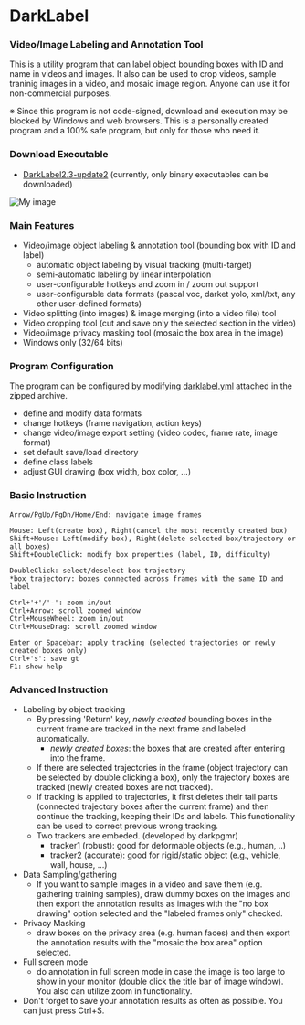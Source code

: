 # DarkLabel

### Video/Image Labeling and Annotation Tool
This is a utility program that can label object bounding boxes with ID and name in videos and images. It also can be used to crop videos, sample traninig images in a video, and mosaic image region. Anyone can use it for non-commercial purposes.

※ Since this program is not code-signed, download and execution may be blocked by Windows and web browsers. This is a personally created program and a 100% safe program, but only for those who need it.

### Download Executable
* [DarkLabel2.3-update2](https://github.com/darkpgmr/DarkLabel/releases/download/darklabel2.3-update2/DarkLabel2.3-update2.zip)
(currently, only binary executables can be downloaded)

![My image](https://github.com/darkpgmr/DarkLabel/blob/master/image/darklabel_gui.png)

### Main Features
* Video/image object labeling & annotation tool (bounding box with ID and label)
  * automatic object labeling by visual tracking (multi-target)
  * semi-automatic labeling by linear interpolation
  * user-configurable hotkeys and zoom in / zoom out support
  * user-configurable data formats (pascal voc, darket yolo, xml/txt, any other user-defined formats)
* Video splitting (into images) & image merging (into a video file) tool
* Video cropping tool (cut and save only the selected section in the video)
* Video/image privacy masking tool (mosaic the box area in the image)
* Windows only (32/64 bits)

### Program Configuration
The program can be configured by modifying [darklabel.yml](https://github.com/darkpgmr/DarkLabel/blob/master/darklabel.yml) attached in the zipped archive.
* define and modify data formats
* change hotkeys (frame navigation, action keys)
* change video/image export setting (video codec, frame rate, image format)
* set default save/load directory
* define class labels
* adjust GUI drawing (box width, box color, ...)


### Basic Instruction

	Arrow/PgUp/PgDn/Home/End: navigate image frames	
	
	Mouse: Left(create box), Right(cancel the most recently created box)
	Shift+Mouse: Left(modify box), Right(delete selected box/trajectory or all boxes)
	Shift+DoubleClick: modify box properties (label, ID, difficulty)
	
	DoubleClick: select/deselect box trajectory
	*box trajectory: boxes connected across frames with the same ID and label
	
	Ctrl+'+'/'-': zoom in/out
	Ctrl+Arrow: scroll zoomed window
	Ctrl+MouseWheel: zoom in/out
	Ctrl+MouseDrag: scroll zoomed window
	
	Enter or Spacebar: apply tracking (selected trajectories or newly created boxes only)
	Ctrl+'s': save gt	
	F1: show help

### Advanced Instruction
* Labeling by object tracking
  * By pressing 'Return' key, _newly created_ bounding boxes in the current frame are tracked in the next frame and labeled automatically.
    * _newly created boxes_: the boxes that are created after entering into the frame.
  * If there are selected trajectories in the frame (object trajectory can be selected by double clicking a box), only the trajectory boxes are tracked (newly created boxes are not tracked).
  * If tracking is applied to trajectories, it first deletes their tail parts (connected trajectory boxes after the current frame) and then continue the tracking, keeping their IDs and labels. This functionality can be used to correct previous wrong tracking.
  * Two trackers are embeded. (developed by darkpgmr)
    * tracker1 (robust): good for deformable objects (e.g., human, ..)
    * tracker2 (accurate): good for rigid/static object (e.g., vehicle, wall, house, ...)
* Data Sampling/gathering
  * If you want to sample images in a video and save them (e.g. gathering training samples), draw dummy boxes on the images and then export the annotation results as images with the "no box drawing" option selected and the "labeled frames only" checked.
* Privacy Masking
  * draw boxes on the privacy area (e.g. human faces) and then export the annotation results with the "mosaic the box area" option selected.
* Full screen mode
  * do annotation in full screen mode in case the image is too large to show in your monitor (double click the title bar of image window). You also can utilize zoom in functionality.
* Don't forget to save your annotation results as often as possible. You can just press Ctrl+S.

